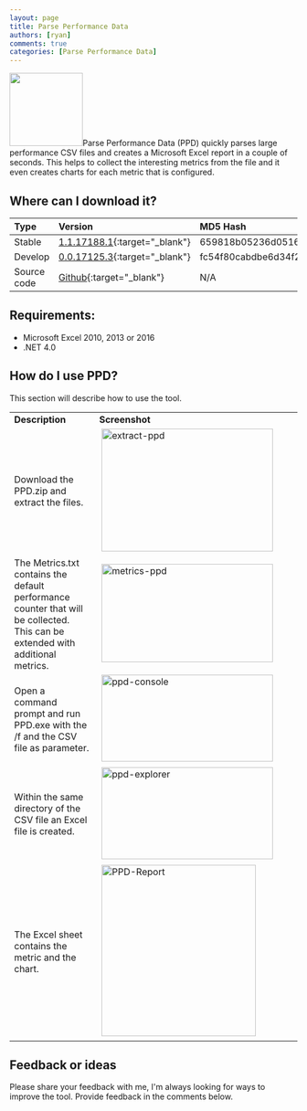 ```yaml
---
layout: page
title: Parse Performance Data
authors: [ryan]
comments: true
categories: [Parse Performance Data]
---
```

<img class="alignleft size-full wp-image-3065" src="{{site.baseurl}}/assets/images/pages/parse-performance-data/08_settings.png" alt="" width="128" height="128" />Parse Performance Data (PPD) quickly parses large performance CSV files and creates a Microsoft Excel report in a couple of seconds. This helps to collect the interesting metrics from the file and it even creates charts for each metric that is configured.
<h2>Where can I download it?</h2>

| Type | Version | MD5 Hash |
| :--- | :------ | :------- | 
| Stable | [1.1.17188.1]({{site.baseurl}}/downloads/ppd/master/ppd.zip){:target="_blank"} | 659818b05236d0516ede1ef2806fc075 |
| Develop | [0.0.17125.3]({{site.baseurl}}/downloads/ppd/develop/ppd.zip){:target="_blank"}  | fc54f80cabdbe6d34f28f339166c3c25 | 
| Source code | [Github](https://github.com/RyanBijkerk/ppd){:target="_blank"} | N/A |

<h2>Requirements:</h2>
<ul>
 	<li>Microsoft Excel 2010, 2013 or 2016</li>
 	<li>.NET 4.0</li>
</ul>
<h2>How do I use PPD?</h2>
This section will describe how to use the tool.
<table>
<tbody>
<tr>
<td width="198"><strong>Description</strong></td>
<td width="403"><strong>Screenshot</strong></td>
</tr>
<tr>
<td width="198">Download the PPD.zip and extract the files.</td>
<td width="403"> <a href="{{site.baseurl}}/assets/images/pages/parse-performance-data/extract-ppd.png"><img class="alignleft size-medium wp-image-3215" src="{{site.baseurl}}/assets/images/pages/parse-performance-data/extract-ppd.png" alt="extract-ppd" width="300" height="215" /></a></td>
</tr>
<tr>
<td width="198">The Metrics.txt contains the default performance counter that will be collected. This can be extended with additional metrics.</td>
<td width="403"> <a href="{{site.baseurl}}/assets/images/pages/parse-performance-data/metrics-ppd.png"><img class="alignleft size-medium wp-image-3216" src="{{site.baseurl}}/assets/images/pages/parse-performance-data/metrics-ppd.png" alt="metrics-ppd" width="300" height="172" /></a></td>
</tr>
<tr>
<td width="198">Open a command prompt and run PPD.exe with the /f and the CSV file as parameter.</td>
<td width="403"> <a href="{{site.baseurl}}/assets/images/pages/parse-performance-data/ppd-console-1.png" rel="attachment wp-att-3444"><img class="alignleft size-medium wp-image-3444" src="{{site.baseurl}}/assets/images/pages/parse-performance-data/ppd-console-1.png" alt="ppd-console" width="300" height="152" /></a></td>
</tr>
<tr>
<td width="198">Within the same directory of the CSV file an Excel file is created.</td>
<td width="403"> <a href="{{site.baseurl}}/assets/images/pages/parse-performance-data/ppd-explorer-1.png" rel="attachment wp-att-3445"><img class="alignleft size-medium wp-image-3445" src="{{site.baseurl}}/assets/images/pages/parse-performance-data/ppd-explorer-1.png" alt="ppd-explorer" width="300" height="161" /></a></td>
</tr>
<tr>
<td width="198">The Excel sheet contains the metric and the chart.</td>
<td width="403"> <a href="{{site.baseurl}}/assets/images/pages/parse-performance-data/PPD-Report.png"><img class="alignleft size-medium wp-image-3068" src="{{site.baseurl}}/assets/images/pages/parse-performance-data/PPD-Report.png" alt="PPD-Report" width="270" height="300" /></a></td>
</tr>
</tbody>
</table>
<h2>Feedback or ideas</h2>
Please share your feedback with me, I'm always looking for ways to improve the tool. Provide feedback in the comments below.
